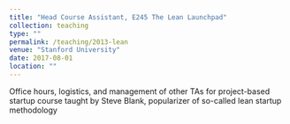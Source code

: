 ```yaml
---
title: "Head Course Assistant, E245 The Lean Launchpad"
collection: teaching
type: ""
permalink: /teaching/2013-lean
venue: "Stanford University"
date: 2017-08-01
location: ""
---
```


Office hours, logistics, and management of other TAs for project-based startup course taught by Steve Blank, popularizer of so-called lean startup methodology
